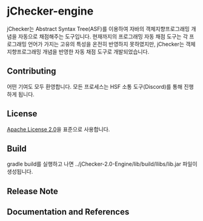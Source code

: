 # jChecker-engine
jChecker는 Abstract Syntax Tree(ASF)를 이용하여 자바의 객체지향프로그래밍 개념을 자동으로 채점해주는 도구입니다. 현재까지의 프로그래밍 자동 채점 도구는 각 프로그래밍 언어가 가지는 고유의 특성을 온전히 반영하지 못하였지만, jChecker는 객체지향프로그래밍 개념을 반영한 자동 채점 도구로 개발되었습니다.





Contributing
---------
어떤 기여도 모두 환영합니다. 모든 프로세스는 HSF 소통 도구(Discord)를 통해 진행하게 됩니다.

License
---
[Apache License 2.0](https://www.apache.org/licenses/LICENSE-2.0)을 표준으로 사용합니다.

Build
---
gradle build를 실행하고 나면 ../jChecker-2.0-Engine/lib/build/llibs/lib.jar 파일이 생성됩니다.

Release Note
---


Documentation and References
------------
